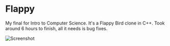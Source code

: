Flappy
======

My final for Intro to Computer Science. It's a Flappy Bird clone in C++. Took around 6 hours to finish, all it needs is bug fixes.

![Screenshot](https://i.imgur.com/K9tM9fI.gif)
